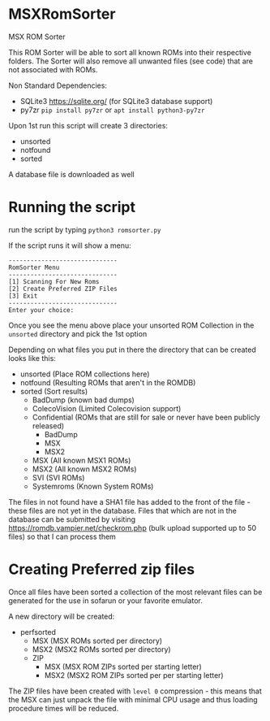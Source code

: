 # MSXRomSorter
MSX ROM Sorter

This ROM Sorter will be able to sort all known ROMs into their respective folders. The Sorter will also remove all unwanted files (see code) that are not associated with ROMs.

Non Standard Dependencies: 
- SQLite3 https://sqlite.org/ (for SQLite3 database support)
- py7zr `pip install py7zr` or `apt install python3-py7zr`

Upon 1st run this script will create 3 directories:
- unsorted
- notfound
- sorted

A database file is downloaded as well

# Running the script

run the script by typing `python3 romsorter.py` 

If the script runs it will show a menu:

```
------------------------------
RomSorter Menu
------------------------------
[1] Scanning For New Roms
[2] Create Preferred ZIP Files
[3] Exit
------------------------------
Enter your choice:
```
Once you see the menu above place your unsorted ROM Collection in the `unsorted` directory and pick the 1st option

Depending on what files you put in there the directory that can be created looks like this:

- unsorted (Place ROM collections here)
- notfound (Resulting ROMs that aren't in the ROMDB)
- sorted (Sort results)
  - BadDump (known bad dumps)
  - ColecoVision (Limited Colecovision support)
  - Confidential (ROMs that are still for sale or never have been publicly released)
    - BadDump
    - MSX
    - MSX2
  - MSX (All known MSX1 ROMs)
  - MSX2 (All known MSX2 ROMs)
  - SVI (SVI ROMs)
  - Systemroms (Known System ROMs)

The files in not found have a SHA1 file has added to the front of the file - these files are not yet in the database. Files that which are not in the database can be submitted by visiting https://romdb.vampier.net/checkrom.php (bulk upload supported up to 50 files) so that I can process them

# Creating Preferred zip files
Once all files have been sorted a collection of the most relevant files can be generated for the use in sofarun or your favorite emulator.

A new directory will be created:

- perfsorted
  - MSX (MSX ROMs sorted per directory)
  - MSX2 (MSX2 ROMs sorted per directory)
  - ZIP 
    - MSX  (MSX ROM ZIPs sorted per starting letter)
    - MSX2  (MSX2 ROM ZIPs sorted per per starting letter)
   
The ZIP files have been created with `level 0` compression - this means that the MSX can just unpack the file with minimal CPU usage and thus loading procedure times will be reduced.
